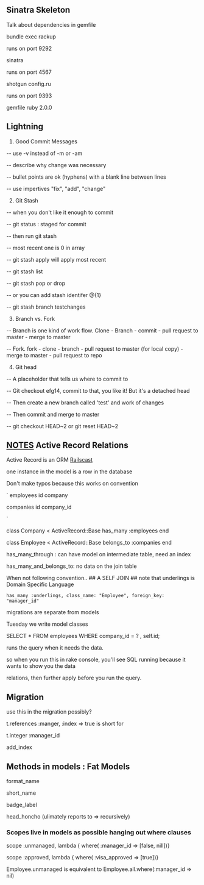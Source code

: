 ## Sinatra Skeleton

Talk about dependencies in gemfile

bundle exec rackup

runs on port 9292

sinatra

runs on port 4567

shotgun config.ru

runs on port 9393

gemfile  ruby 2.0.0


## Lightning

1. Good Commit Messages

 -- use -v instead of -m or -am

 -- describe why change was necessary

 -- bullet points are ok (hyphens) with a blank line between lines

 -- use impertives "fix", "add", "change"

 2. Git Stash

 -- when you don't like it enough to commit

 -- git status : staged for commit

 -- then run git stash

 -- most recent one is 0 in array

 -- git stash apply will apply most recent

 -- git stash list

 -- git stash pop or drop

 -- or you can add stash identifer @{1}

 -- git stash branch testchanges

 3. Branch vs. Fork

 -- Branch is one kind of work flow. Clone - Branch - commit - pull request to master - merge to master

 -- Fork. fork - clone - branch - pull request to master  (for local copy) - merge to master - pull request to repo

 4. Git head

 -- A placeholder that tells us where to commit to

 -- Git checkout efg14, commit to that, you like it! But it's a detached head

 -- Then create a new branch called 'test' and work of changes

 -- Then commit and merge to master

 -- git checkout HEAD~2 or git reset HEAD~2

 ## [NOTES](https://gist.github.com/stujo/aaa3f8d9cff172354863) Active Record Relations ##

 Active Record is an ORM [Railscast](http://railscasts.com/episodes/239-activerecord-relation-walkthrough)

 one instance in the model is a row in the database

 Don't make typos because this works on convention

`
employees
id
company

companies
id
company_id

`

 class Company <  ActiveRecord::Base
   has_many :employees
  end

  class Employee < ActiveRecord::Base
   belongs_to :companies
  end

  has_many_through : can have model on intermediate table, need an index

  has_many_and_belongs_to: no data on the join table

When not following convention.. ## A SELF JOIN ## note that underlings is Domain Specific Language

  `
  has_many :underlings, class_name: "Employee", foreign_key: "manager_id"
  `

  migrations are separate from models

  Tuesday we write model classes

SELECT * FROM employees WHERE company_id = ? , self.id;

runs the query when it needs the data.

so when you run this in rake console, you'll see SQL running because it wants to show you the data

relations, then further apply before you run the query.


## Migration

use this in the migration possibly?

t.references :manger, :index => true
is short for

t.integer :manager_id

add_index

## Methods in models : Fat Models

format_name

short_name

badge_label

head_honcho (ulimately reports to => recursively)

### Scopes live in models as possible hanging out where clauses

scope :unmanaged, lambda { where( :manager_id => [false, nill])}

scope :approved, lambda { where( :visa_approved => [true])}

Employee.unmanaged is equivalent to  Employee.all.where(:manager_id => nil)

